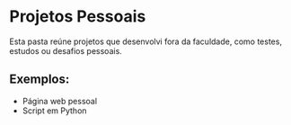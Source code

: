 # Projetos Pessoais

Esta pasta reúne projetos que desenvolvi fora da faculdade, como testes, estudos ou desafios pessoais.

## Exemplos:
- Página web pessoal
- Script em Python
